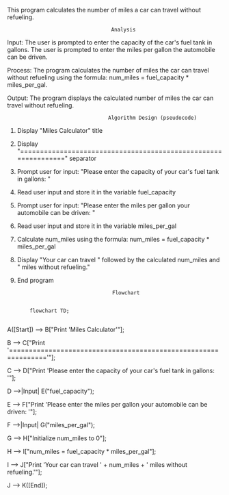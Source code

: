 This program calculates the number of miles a car can travel without refueling.

                                      Analysis

Input:
The user is prompted to enter the capacity of the car's fuel tank in gallons.
The user is prompted to enter the miles per gallon the automobile can be driven.

Process:
The program calculates the number of miles the car can travel without refueling using the formula: num_miles = fuel_capacity * miles_per_gal.

Output:
The program displays the calculated number of miles the car can travel without refueling.

                                     Algorithm Design (pseudocode)
1. Display "Miles Calculator" title
2. Display "===============================================================" separator
3. Prompt user for input: "Please enter the capacity of your car's fuel tank in gallons: "
4. Read user input and store it in the variable fuel_capacity
5. Prompt user for input: "Please enter the miles per gallon your automobile can be driven: "
6. Read user input and store it in the variable miles_per_gal
7. Calculate num_miles using the formula: num_miles = fuel_capacity * miles_per_gal
8. Display "Your car can travel " followed by the calculated num_miles and " miles without refueling."
9. End program

                                      Flowchart

   ```mermaid

       flowchart TD;
  
  A([Start]) --> B["Print 'Miles Calculator'"];
  
  B --> C["Print '==============================================================='"];
  
  C --> D["Print 'Please enter the capacity of your car's fuel tank in gallons: '"];
  
  D -->|Input| E("fuel_capacity");
  
  E --> F["Print 'Please enter the miles per gallon your automobile can be driven: '"];
  
  F -->|Input| G("miles_per_gal");
  
  G --> H["Initialize num_miles to 0"];
  
  H --> I["num_miles = fuel_capacity * miles_per_gal"];
  
  I --> J["Print 'Your car can travel ' + num_miles + ' miles without refueling.'"];
  
  J --> K([End]);
```
                                     
